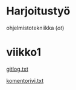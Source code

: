 # Harjoitustyö

ohjelmistotekniikka (_ot_)

# viikko1

[gitlog.txt](https://github.com/Sokirates/ot-harjoitustyo/blob/main/laskarit/viikko1/gitlog.txt)

[komentorivi.txt](https://github.com/Sokirates/ot-harjoitustyo/blob/main/laskarit/viikko1/komentorivi.txt)
